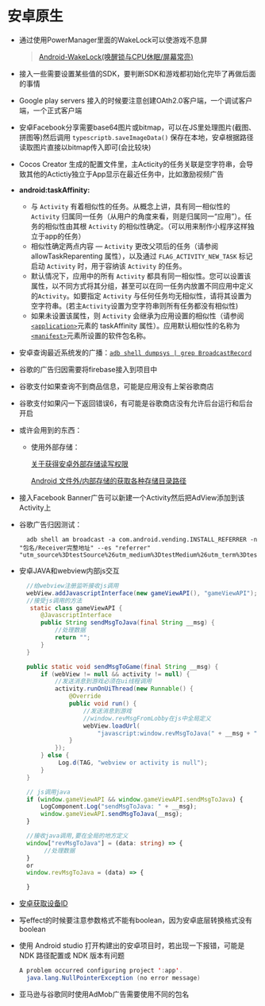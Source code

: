 # 安卓原生

* 通过使用PowerManager里面的WakeLock可以使游戏不息屏

  > [Android-WakeLock\(唤醒锁与CPU休眠/屏幕常亮\)](https://blog.csdn.net/qq_32115439/article/details/80169222)

* 接入一些需要设置某些值的SDK，要判断SDK和游戏都初始化完毕了再做后面的事情
* Google play servers 接入的时候要注意创建OAth2.0客户端，一个调试客户端，一个正式客户端
* 安卓Facebook分享需要base64图片或bitmap，可以在JS里处理图片\(截图、拼图等\)然后调用 `typescriptb.saveImageData()` 保存在本地，安卓根据路径读取图片直接以bitmap传入即可\(会比较块\)
* Cocos Creator 生成的配置文件里，主Acticity的任务关联是空字符串，会导致其他的Actictiy独立于App显示在最近任务中，比如激励视频广告
* **android:taskAffinity:**  
  * 与 `Activity` 有着相似性的任务。从概念上讲，具有同一相似性的 `Activity` 归属同一任务（从用户的角度来看，则是归属同一“应用”）。任务的相似性由其根 `Activity` 的相似性确定。（可以用来制作小程序这样独立于app的任务）
  * 相似性确定两点内容 — `Activity` 更改父项后的任务（请参阅 allowTaskReparenting 属性），以及通过 `FLAG_ACTIVITY_NEW_TASK` 标记启动 `Activity` 时，用于容纳该 `Activity` 的任务。
  * 默认情况下，应用中的所有 `Activity` 都具有同一相似性。您可以设置该属性，以不同方式将其分组，甚至可以在同一任务内放置不同应用中定义的`Activity`。如要指定 `Activity` 与任何任务均无相似性，请将其设置为空字符串。\(若主`Activity`设置为空字符串则所有任务都没有相似性\)
  * 如果未设置该属性，则 `Activity` 会继承为应用设置的相似性（请参阅[`<application>`](https://developer.android.com/guide/topics/manifest/application-element)元素的 taskAffinity 属性）。应用默认相似性的名称为[`<manifest>`](https://developer.android.com/guide/topics/manifest/manifest-element)元素所设置的软件包名称。
* 安卓查询最近系统发的广播：[`adb shell dumpsys | grep BroadcastRecord`](https://blog.csdn.net/g19920917/article/details/38032413)
* 谷歌的广告归因需要将firebase接入到项目中
* 谷歌支付如果查询不到商品信息，可能是应用没有上架谷歌商店
* 谷歌支付如果闪一下返回错误6，有可能是谷歌商店没有允许后台运行和后台开启
* 或许会用到的东西：
  * 使用外部存储：  

    [关于获得安卓外部存储读写权限](https://www.cnblogs.com/zanzg/p/9129375.html)  

    [Android 文件外/内部存储的获取各种存储目录路径](https://blog.csdn.net/csdn_aiyang/article/details/80665185)
* 接入Facebook Banner广告可以新建一个Activity然后把AdView添加到该Activity上
* 谷歌广告归因测试： 

  ```text
    adb shell am broadcast -a com.android.vending.INSTALL_REFERRER -n "包名/Receiver完整地址" --es "referrer" "utm_source%3DtestSource%26utm_medium%3DtestMedium%26utm_term%3DtestTerm%26utm_content%3DtestContent%26utm_campaign%3DtestCampaign"
  ```

* 安卓JAVA和webview内部js交互

  ```java
    //给webview注册监听接收js调用
    webView.addJavascriptInterface(new gameViewAPI(), "gameViewAPI");
    //接受js调用的方法
     static class gameViewAPI {
        @JavascriptInterface
        public String sendMsgToJava(final String __msg) {
            //处理数据
            return "";
        }
    }

    public static void sendMsgToGame(final String __msg) {
        if (webView != null && activity != null) {
            //发送消息到游戏必须在ui线程调用
            activity.runOnUiThread(new Runnable() {
                @Override
                public void run() {
                    //发送消息到游戏
                    //window.revMsgFromLobby在js中全局定义
                    webView.loadUrl(
                        "javascript:window.revMsgToJava(" + __msg + ")");
                }
            });
        } else {
             Log.d(TAG, "webview or activity is null");
        }
    }
  ```

  ```typescript
    // js调用java
    if (window.gameViewAPI && window.gameViewAPI.sendMsgToJava) {
        LogComponent.Log("sendMsgToJava: " + __msg);
        window.gameViewAPI.sendMsgToJava(__msg);
    }

    //接收java调用,要在全局的地方定义
    window["revMsgToJava"] = (data: string) => {
         //处理数据
    }
    or
    window.revMsgToJava = (data) => {

    }
  ```

* [安卓获取设备ID](https://www.jianshu.com/p/671e1da50b33)
* 写effect的时候要注意参数格式不能有boolean，因为安卓底层转换格式没有boolean
* 使用 Android studio 打开构建出的安卓项目时，若出现一下报错，可能是 NDK 路径配置或 NDK 版本有问题
  ``` java
  A problem occurred configuring project ':app'.
    java.lang.NullPointerException (no error message)
  ```
* 亚马逊与谷歌同时使用AdMob广告需要使用不同的包名